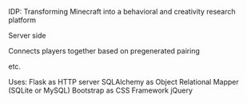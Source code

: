 IDP: Transforming Minecraft into a behavioral and creativity research platform

Server side

Connects players together based on pregenerated pairing

etc.

Uses:
Flask as HTTP server
SQLAlchemy as Object Relational Mapper (SQLite or MySQL)
Bootstrap as CSS Framework
jQuery


